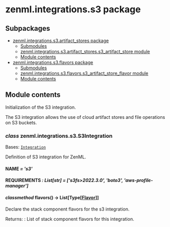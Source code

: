 # zenml.integrations.s3 package

## Subpackages

* [zenml.integrations.s3.artifact_stores package](zenml.integrations.s3.artifact_stores.md)
  * [Submodules](zenml.integrations.s3.artifact_stores.md#submodules)
  * [zenml.integrations.s3.artifact_stores.s3_artifact_store module](zenml.integrations.s3.artifact_stores.md#zenml-integrations-s3-artifact-stores-s3-artifact-store-module)
  * [Module contents](zenml.integrations.s3.artifact_stores.md#module-contents)
* [zenml.integrations.s3.flavors package](zenml.integrations.s3.flavors.md)
  * [Submodules](zenml.integrations.s3.flavors.md#submodules)
  * [zenml.integrations.s3.flavors.s3_artifact_store_flavor module](zenml.integrations.s3.flavors.md#zenml-integrations-s3-flavors-s3-artifact-store-flavor-module)
  * [Module contents](zenml.integrations.s3.flavors.md#module-contents)

## Module contents

Initialization of the S3 integration.

The S3 integration allows the use of cloud artifact stores and file
operations on S3 buckets.

### *class* zenml.integrations.s3.S3Integration

Bases: [`Integration`](zenml.integrations.md#zenml.integrations.integration.Integration)

Definition of S3 integration for ZenML.

#### NAME *= 's3'*

#### REQUIREMENTS *: List[str]* *= ['s3fs>2022.3.0', 'boto3', 'aws-profile-manager']*

#### *classmethod* flavors() → List[Type[[Flavor](zenml.stack.md#zenml.stack.flavor.Flavor)]]

Declare the stack component flavors for the s3 integration.

Returns:
: List of stack component flavors for this integration.

